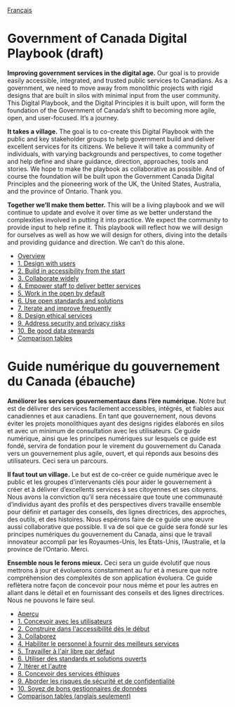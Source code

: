 <!-- markdownlint-disable MD041 -->
[Français](#user-content-guide-numérique-du-gouvernement-du-canada-ébauche)
<!-- markdownlint-enable MD041 -->

# Government of Canada Digital Playbook (draft)

**Improving government services in the digital age.** Our goal is to provide easily accessible, integrated, and trusted public services to Canadians. As a government, we need to move away from monolithic projects with rigid designs that are built in silos with minimal input from the user community. This Digital Playbook, and the Digital Principles it is built upon, will form the foundation of the Government of Canada’s shift to becoming more agile, open, and user-focused. It’s a journey.

**It takes a village.** The goal is to co-create this Digital Playbook with the public and key stakeholder groups to help government build and deliver excellent services for its citizens. We believe it will take a community of individuals, with varying backgrounds and perspectives, to come together and help define and share guidance, direction, approaches, tools and stories. We hope to make the playbook as collaborative as possible. And of course the foundation will be built upon the Government Canada Digital Principles and the pioneering work of the UK, the United States, Australia, and the province of Ontario. Thank you.

**Together we’ll make them better.** This will be a living playbook and we will continue to update and evolve it over time as we better understand the complexities involved in putting it into practice. We expect the community to provide input to help refine it. This playbook will reflect how we will design for ourselves as well as how we will design for others, diving into the details and providing guidance and direction. We can’t do this alone.

- [Overview](en/overview.md)
- [1. Design with users](en/1-design-with-users.md)
- [2. Build in accessibility from the start](en/2-build-in-accessibility-from-start.md)
- [3. Collaborate widely](en/3-collaborate-widely.md)
- [4. Empower staff to deliver better services](en/4-empower-staff-deliver-better-services.md)
- [5. Work in the open by default](en/5-work-in-open-by-default.md)
- [6. Use open standards and solutions](en/6-use-open-standards-solutions.md)
- [7. Iterate and improve frequently](en/7-iterate-improve-frequently.md)
- [8. Design ethical services](en/8-design-ethical-services.md)
- [9. Address security and privacy risks](en/9-address-security-privacy-risks.md)
- [10. Be good data stewards](en/10-be-good-data-stewards.md)
- [Comparison tables](en/comparison-tables.md)

# Guide numérique du gouvernement du Canada (ébauche)

**Améliorer les services gouvernementaux dans l’ère numérique.** Notre but est de délivrer des services facilement accessibles, intégrés, et fiables aux canadiennes et aux canadiens. En tant que gouvernement, nous devons éviter les projets monolithiques ayant des designs rigides élaborés en silos et avec un minimum de consultation avec les utilisateurs. Ce guide numérique, ainsi que les principes numériques sur lesquels ce guide est fondé, servira de fondation pour le virement du gouvernement du Canada vers un gouvernement plus agile, ouvert, et qui réponds aux besoins des utilisateurs. Ceci sera un parcours.

**Il faut tout un village.** Le but est de co-créer ce guide numérique avec le public et les groupes d’intervenants clés pour aider le gouvernement à créer et à délivrer d’excellents services à ses citoyennes et ses citoyens. Nous avons la conviction qu’il sera nécessaire que toute une communauté d’individus ayant des profils et des perspectives divers travaille ensemble pour définir et partager des conseils, des lignes directrices, des approches, des outils, et des histoires. Nous espérons faire de ce guide une œuvre aussi collaborative que possible. Il va de soi que ce guide sera fondé sur les principes numériques du gouvernement du Canada, ainsi que le travail innovateur accompli par les Royaumes-Unis, les États-Unis, l’Australie, et la province de l’Ontario. Merci.

**Ensemble nous le ferons mieux.** Ceci sera un guide évolutif que nous mettrons à jour et évoluerons constamment au fur et à mesure que notre compréhension des complexités de son application évoluera. Ce guide reflètera notre façon de concevoir pour nous même et pour les autres en allant dans le détail et en fournissant des conseils et des lignes directrices. Nous ne pouvons le faire seul.

- [Aperçu](fr/apercu.md)
- [1. Concevoir avec les utilisateurs](fr/1-concevoir-avec-utilisateurs.md)
- [2. Construire dans l'accessibilité dès le début](fr/2-construire-dans-accessibilite-des-debut.md)
- [3. Collaborez](fr/3-collaborez-largement.md)
- [4. Habiliter le personnel à fournir des meilleurs services](fr/4-habiliter-personnel-fournir-meilleurs-services.md)
- [5. Travailler à l'air libre par défaut](fr/5-travailler-air-libre-par-defaut.md)
- [6. Utiliser des standards et solutions ouverts](fr/6-utiliser-standards-solutions-ouverts.md)
- [7. Itérer et l'autre](fr/7-iterer-ameliorer-frequemment.md)
- [8. Concevoir des services éthiques](fr/8-concevoir-services-ethiques.md)
- [9. Aborder les risques de sécurité et de confidentialité](fr/9-aborder-risques-securite-confidentialite.md)
- [10. Soyez de bons gestionnaires de données](fr/10-soyez-bons-gestionnaires-donnees.md)
- [Comparison tables (anglais seulement)](en/comparison-tables.md)
